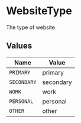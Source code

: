 # WebsiteType

The type of website


## Values

| Name        | Value       |
| ----------- | ----------- |
| `PRIMARY`   | primary     |
| `SECONDARY` | secondary   |
| `WORK`      | work        |
| `PERSONAL`  | personal    |
| `OTHER`     | other       |